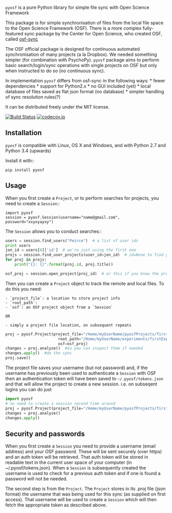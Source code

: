 `pyosf` is a pure Python library for simple file sync with Open Science Framework

This package is for simple synchronisation of files from the local file space to the Open Science Framework (OSF). There is a more complex fully-featured sync package by the Center for Open Science,
who created OSF, called [osf-sync](https://github.com/CenterForOpenScience/osf-sync)

The OSF official package is designed for continuous automated synchronisation of many projects (a la Dropbox). We needed something simpler (for combination with PsychoPy). `pyosf` package aims to perform basic search/login/sync operations with single projects on OSF but only when instructed to do so (no continuous sync).

In implementation `pyosf` differs from osf-sync in the following ways:
	* fewer dependencies
	* support for Python2.x
	* no GUI included (yet)
	* local database of files saved as flat json format (no database)
	* simpler handling of sync resolution rules(?)

It can be distributed freely under the MIT license.

[![Build Status](https://travis-ci.org/psychopy/pyosf.svg?branch=master)](https://travis-ci.org/psychopy/pyosf)
[![codecov.io](https://codecov.io/github/psychopy/pyosf/coverage.svg?branch=master)](https://codecov.io/github/psychopy/pyosf?branch=master)

Installation
-------------------

`pyosf` is compatible with Linux, OS X and Windows, and with Python 2.7 and Python 3.4 (upwards)

Install it with::

	pip install pyosf

Usage
---------

When you first create a `Project`, or to perform searches for projects, you need to create a `Session`::

    import pyosf
    session = pyosf.Session(username="name@gmail.com", password="xxyxyayxy")

The `Session` allows you to conduct searches::

```python
users = session.find_users("Peirce")  # a list of user ids
print users
jon_id = users[0]['id']  # we're just using the first one
projs = session.find_user_projects(user_id=jon_id)  # id=None to find your own projects
for proj in projs:
    print("{}: {}".format(proj.id, proj.title))

osf_proj = session.open_project(proj_id)  # or this if you know the project id
```

Then you can create a `Project` object to track the remote and local files. To do this you need:

    - `project_file`: a location to store project info
    - `root_path`:
    - `osf`: an OSF project object from a `Session`
    
    OR
    
    - simply a project file location, on subsequent repeats

```python
proj = pyosf.Project(project_file="/Home/myUserName/pyosfProjects/first.proj",
                       root_path="/Home/myUserName/experiments/firstExperiment",
                       osf=osf_proj)
changes = proj.analyze()  #so you can inspect them if needed
changes.apply()  #do the sync
proj.save()
```

The project file saves your username (but not password) and, if the username has previously been used to authenticate a `Session` with OSF then an authentication token will have been saved to `~/.pyosf/tokens.json` and that will allow the project to create a new session. i.e. on subseqent logins you can do just

```python
import pyosf
# no need to create a session second time around
proj = pyosf.Project(project_file="/Home/myUserName/pyosfProjects/first.proj")
changes = proj.analyze()
changes.apply()
```

Security and passwords
---------------------------

When you first create a `Session` you need to provide a username (email address) and your OSF password. These will be sent securely (over https) and an auth token will be retrieved. That auth token will be stored in readable text in the current user space of your computer (in ~/.pyosf/tokens.json). When a `Session` is subsequently created the username is used to check for a previous auth token and if one is found a password will not be needed.

The second step is from the `Project`. The `Project` stores in its .proj file (json format) the username that was being used for this sync (as supplied on first access). That username will be used to create a `Session` which will then fetch the appropriate token as described above.
